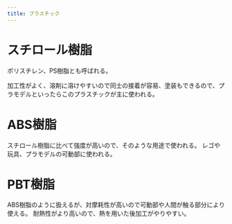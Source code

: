 ```yaml
---
title: プラスチック
---
```



スチロール樹脂
================================================================================
ポリスチレン、PS樹脂とも呼ばれる。

加工性がよく、溶剤に溶けやすいので同士の接着が容易、塗装もできるので、プラモデルといったらこのプラスチックが主に使われる。



ABS樹脂
================================================================================
スチロール樹脂に比べて強度が高いので、そのような用途で使われる。
レゴや玩具、プラモデルの可動部に使われる。


PBT樹脂
================================================================================
ABS樹脂のように扱えるが、対摩耗性が高いので可動部や人間が触る部分により使える。
耐熱性がより高いので、熱を用いた後加工がやりやすい。


